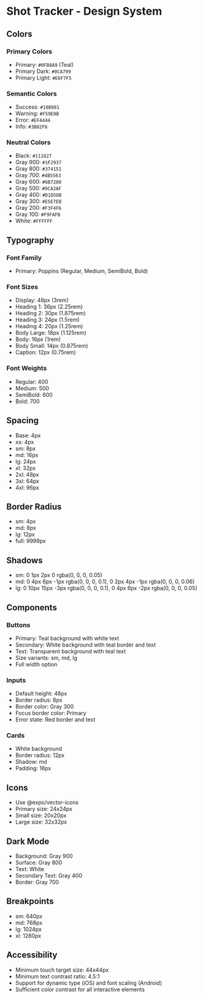 # Shot Tracker - Design System

## Colors

### Primary Colors

- Primary: `#0FB8A9` (Teal)
- Primary Dark: `#0CA799`
- Primary Light: `#E6F7F5`

### Semantic Colors

- Success: `#10B981`
- Warning: `#F59E0B`
- Error: `#EF4444`
- Info: `#3B82F6`

### Neutral Colors

- Black: `#111827`
- Gray 900: `#1F2937`
- Gray 800: `#374151`
- Gray 700: `#4B5563`
- Gray 600: `#6B7280`
- Gray 500: `#9CA3AF`
- Gray 400: `#D1D5DB`
- Gray 300: `#E5E7EB`
- Gray 200: `#F3F4F6`
- Gray 100: `#F9FAFB`
- White: `#FFFFFF`

## Typography

### Font Family

- Primary: Poppins (Regular, Medium, SemiBold, Bold)

### Font Sizes

- Display: 48px (3rem)
- Heading 1: 36px (2.25rem)
- Heading 2: 30px (1.875rem)
- Heading 3: 24px (1.5rem)
- Heading 4: 20px (1.25rem)
- Body Large: 18px (1.125rem)
- Body: 16px (1rem)
- Body Small: 14px (0.875rem)
- Caption: 12px (0.75rem)

### Font Weights

- Regular: 400
- Medium: 500
- SemiBold: 600
- Bold: 700

## Spacing

- Base: 4px
- xs: 4px
- sm: 8px
- md: 16px
- lg: 24px
- xl: 32px
- 2xl: 48px
- 3xl: 64px
- 4xl: 96px

## Border Radius

- sm: 4px
- md: 8px
- lg: 12px
- full: 9999px

## Shadows

- sm: 0 1px 2px 0 rgba(0, 0, 0, 0.05)
- md: 0 4px 6px -1px rgba(0, 0, 0, 0.1), 0 2px 4px -1px rgba(0, 0, 0, 0.06)
- lg: 0 10px 15px -3px rgba(0, 0, 0, 0.1), 0 4px 6px -2px rgba(0, 0, 0, 0.05)

## Components

### Buttons

- Primary: Teal background with white text
- Secondary: White background with teal border and text
- Text: Transparent background with teal text
- Size variants: sm, md, lg
- Full width option

### Inputs

- Default height: 48px
- Border radius: 8px
- Border color: Gray 300
- Focus border color: Primary
- Error state: Red border and text

### Cards

- White background
- Border radius: 12px
- Shadow: md
- Padding: 16px

## Icons

- Use @expo/vector-icons
- Primary size: 24x24px
- Small size: 20x20px
- Large size: 32x32px

## Dark Mode

- Background: Gray 900
- Surface: Gray 800
- Text: White
- Secondary Text: Gray 400
- Border: Gray 700

## Breakpoints

- sm: 640px
- md: 768px
- lg: 1024px
- xl: 1280px

## Accessibility

- Minimum touch target size: 44x44px
- Minimum text contrast ratio: 4.5:1
- Support for dynamic type (iOS) and font scaling (Android)
- Sufficient color contrast for all interactive elements
